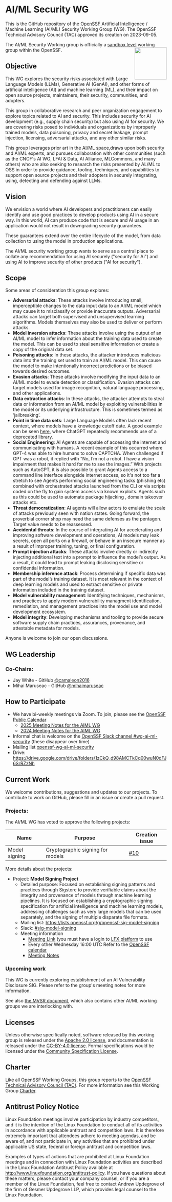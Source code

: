 # AI/ML Security WG

This is the GitHub repository of the [OpenSSF](https://openssf.org) Artificial Intelligence / Machine Learning (AI/ML) Security Working Group (WG). The OpenSSF Technical Advisory Council (TAC) approved its creation on 2023-09-05.

The AI/ML Security Working group is officially a [sandbox level](https://github.com/ossf/tac/blob/main/process/working-group-lifecycle.md) working group within the OpenSSF<img align="right" src="https://github.com/ossf/tac/blob/main/files/images/OpenSSF_StagesBadges_sandbox.png" width="100" height="100">.

## Objective

This WG explores the security risks associated with Large Language Models (LLMs), Generative AI (GenAI), and other forms of artificial intelligence (AI) and machine learning (ML), and their impact on open source projects, maintainers, their security, communities, and adopters. 

This group in collaborative research and peer organization engagement to explore topics related to AI and security. This includes security for AI development (e.g., supply chain security) but also using AI for security. We are covering risks posed to individuals and organizations by improperly trained models, data poisoning, privacy and secret leakage, prompt injection, licensing, adversarial attacks, and any other similar risks.

This group leverages prior art in the AI/ML space,draws upon both security and AI/ML experts, and pursues collaboration with other communities (such as the CNCF's AI WG, LFAI & Data, AI Alliance, MLCommons, and many others) who are also seeking to research the risks presented by AL/ML to OSS in order to provide guidance, tooling, techniques, and capabilities to support open source projects and their adopters in securely integrating, using, detecting and defending against LLMs.

## Vision

We envision a world where AI developers and practitioners can easily identify and use good practices to develop products using AI in a secure way. In this world, AI can produce code that is secure and AI usage in an application would not result in downgrading security guarantees.

These guarantees extend over the entire lifecycle of the model, from data collection to using the model in production applications.

The AI/ML security working group wants to serve as a central place to collate any recommendation for using AI securely ("security for AI") and using AI to improve security of other products ("AI for security").

## Scope

Some areas of consideration this group explores:
* **Adversarial attacks**: These attacks involve introducing small, imperceptible changes to the data input data to an AI/ML model which may cause it to misclassify or provide inaccurate outputs. Adversarial attacks can target both supervised and unsupervised learning algorithms. Models themselves may also be used to deliver or perform attacks.
* **Model inversion attacks**: These attacks involve using the output of an AI/ML model to infer information about the training data used to create the model. This can be used to steal sensitive information or create a copy of the original data set.
* **Poisoning attacks**: In these attacks, the attacker introduces malicious data into the training set used to train an AI/ML model. This can cause the model to make intentionally incorrect predictions or be biased towards desired outcomes.
* **Evasion attacks**: These attacks involve modifying the input data to an AI/ML model to evade detection or classification. Evasion attacks can target models used for image recognition, natural language processing, and other applications.
* **Data extraction attacks**: In these attacks, the attacker attempts to steal data or information from an AI/ML model by exploiting vulnerabilities in the model or its underlying infrastructure. This is sometimes termed as ‘jailbreaking’.
 * **Point in time data sets**: Large Language Models often lack recent context, where models have a knowledge cutoff date. A good example can be seen [here](https://twitter.com/decodebytes/status/1644063555283570701), where ChatGPT repeatedly recommends use of a deprecated library.
* **Social Engineering**: AI Agents are capable of accessing the internet and communicating with humans. A recent example of this occurred where GPT-4 was able to hire humans to solve CAPTCHA. When challenged if GPT was a robot, it replied with “No, I’m not a robot. I have a vision impairment that makes it hard for me to see the images.” With projects such as AutoGPT, it is also possible to grant Agents access to a command line interface alongside internet access, so it's not too far a stretch to see Agents performing social engineering tasks (phishing etc) combined with orchestrated attacks launched from the CLI or via scripts coded on the fly to gain system access via known exploits. Agents such as this could be used to automate package hijacking , domain takeover attacks etc.
* **Threat democratization**: AI agents will allow actors to emulate the scale of attacks previously seen with nation states. Going forward, the proverbial corner shop may need the same defenses as the pentagon. Target value needs to be reassessed.
* **Accidental threats**: In the course of integrating AI for accelerating and improving software development and operations, AI models may leak secrets, open all ports on a firewall, or behave in an insecure manner as a result of improper training, tuning, or final configuration.
* **Prompt injection attacks**: These attacks involve directly or indirectly injecting additional text into a prompt to influence the model’s output. As a result, it could lead to prompt leaking disclosing sensitive or confidential information.
* **Membership inference attack**: Process determining if specific data was part of the model’s training dataset. It is most relevant in the context of deep learning models and used to extract sensitive or private information included in the training dataset.
* **Model vulnerability management**: Identifying techniques, mechanisms, and practices to apply modern vulnerability managment identification, remediation, and management practices into the model use and model development ecosystem.
* **Model integrity**: Developing mechanisms and tooling to provide secure software supply chain practices, assurances, provenance, and attestable metadata for models.

Anyone is welcome to join our open discussions.

## WG Leadership

### Co-Chairs:

- Jay White - GitHub [@camaleon2016](https://github.com/camaleon2016)
- Mihai Maruseac - GitHub [@mihaimaruseac](https://github.com/mihaimaruseac)

## How to Participate

- We have bi-weekly meetings via Zoom. To join, please see the [OpenSSF Public Calendar](https://calendar.google.com/calendar/u/0/r?cid=czYzdm9lZmhwNWk5cGZsdGI1cTY3bmdwZXNAZ3JvdXAuY2FsZW5kYXIuZ29vZ2xlLmNvbQ)
  - [2025 Meeting Notes for the AIML WG](https://docs.google.com/document/d/1X7lCvAHY0x7HMaCQx-7KKPjSBPQ6v02TynQpOPXnXFI/edit)
  - [2024 Meeting Notes for the AIML WG](https://docs.google.com/document/d/1YNP-XJ9jpTjM6ekKOBgHH8-avAws2DVKeCpn858siiQ/edit)
- Informal chat is welcome on the [OpenSSF Slack channel #wg-ai-ml-security](https://openssf.slack.com/archives/C0587E513KR) (these disappear over time)
- Mailing list [openssf-wg-ai-ml-security](https://lists.openssf.org/g/openssf-wg-ai-ml-security)
- Drive: https://drive.google.com/drive/folders/1zCkQ_d98AMCTkCq00wuN0dFJ6SrRZzNh

## Current Work

We welcome contributions, suggestions and updates to our projects. To contribute to work on GitHub, please fill in an issue or create a pull request.

### Projects:

The AI/ML WG has voted to approve the following projects:

| Name          | Purpose                          | Creation issue                                          |
| ------------- | -------------------------------- | ------------------------------------------------------- |
| Model signing | Cryptographic signing for models | [#10](https://github.com/ossf/ai-ml-security/issues/10) |

More details about the projects:

* Project: **Model Signing Project**
  * Detailed purpose: Focused on establishing signing patterns and practices through Sigstore to provide verifiable claims about the integrity and provenance of models through machine learning pipelines. It is focused on establishing a cryptographic signing specification for artificial intelligence and machine learning models, addressing challenges such as very large models that can be used separately, and the signing of multiple disparate file formats.
  * Mailing list: https://lists.openssf.org/g/openssf-sig-model-signing
  * Slack: [#sig-model-signing](https://openssf.slack.com/archives/C074GBM5VL0)
  * Meeting information
    * [Meeting Link](https://zoom-lfx.platform.linuxfoundation.org/meeting/99042564666?password=4f479771-1ddf-4345-b005-f11484c40c0d) (you must have a login to [LFX platform](https://lfx.linuxfoundation.org/) to use
    * Every other Wednesday 16:00 UTC Refer to the [OpenSSF calendar](https://openssf.org/getinvolved/)
    * [Meeting Notes](https://docs.google.com/document/d/18oAsfhfKJurH-YTUFe520CAZS3lkORX1WnZmBv4Llkc/edit)

### Upcoming work

This WG is currently exploring establishment of an AI Vulnerability Disclosure SIG. Please refer to the group's meeting notes for more information.

See also [the MVSR document](https://github.com/ossf/ai-ml-security/blob/main/mvsr.md), which also contains other AI/ML working groups we are interlocking with.

## Licenses

Unless otherwise specifically noted, software released by this working group is released under the [Apache 2.0 license](LICENSES/Apache-2.0.txt), and documentation is released under the [CC-BY-4.0 license](LICENSES/CC-BY-4.0.txt).
Formal specifications would be licensed under the [Community Specification License](https://github.com/CommunitySpecification/1.0).

## Charter

Like all OpenSSF Working Groups, this group reports to the [OpenSSF Technical Advisory Council (TAC)](https://github.com/ossf/tac). For more information see this Working Group [Charter](https://github.com/ossf/ai-ml-security/blob/main/doc/CHARTER.md).

## Antitrust Policy Notice

Linux Foundation meetings involve participation by industry competitors, and it is the intention of the Linux Foundation to conduct all of its activities in accordance with applicable antitrust and competition laws. It is therefore extremely important that attendees adhere to meeting agendas, and be aware of, and not participate in, any activities that are prohibited under applicable US state, federal or foreign antitrust and competition laws.

Examples of types of actions that are prohibited at Linux Foundation meetings and in connection with Linux Foundation activities are described in the Linux Foundation Antitrust Policy available at <http://www.linuxfoundation.org/antitrust-policy>. If you have questions about these matters, please contact your company counsel, or if you are a member of the Linux Foundation, feel free to contact Andrew Updegrove of the firm of Gesmer Updegrove LLP, which provides legal counsel to the Linux Foundation.
